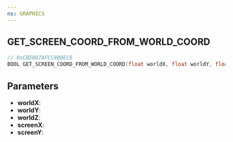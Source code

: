 ```yaml
---
ns: GRAPHICS
---
```

## GET_SCREEN_COORD_FROM_WORLD_COORD

```c
// 0xCB50D7AFCC8B0EC6
BOOL GET_SCREEN_COORD_FROM_WORLD_COORD(float worldX, float worldY, float worldZ, float* screenX, float* screenY);
```

## Parameters
* **worldX**:
* **worldY**:
* **worldZ**:
* **screenX**:
* **screenY**:
